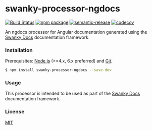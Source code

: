 # swanky-processor-ngdocs 
[![Build Status](https://travis-ci.org/swanky-docs/swanky-processor-ngdocs.svg?branch=master)](https://travis-ci.org/swanky-docs/swanky-processor-ngdocs) [![npm package](https://img.shields.io/npm/v/swanky-processor-ngdocs.svg)](https://www.npmjs.com/package/swanky-processor-ngdocs) [![semantic-release](https://img.shields.io/badge/%20%20%F0%9F%93%A6%F0%9F%9A%80-semantic--release-e10079.svg)](https://github.com/semantic-release/semantic-release) [![codecov](https://codecov.io/gh/swanky-docs/swanky-processor-ngdocs/branch/master/graph/badge.svg)](https://codecov.io/gh/swanky-docs/swanky-processor-ngdocs)

An ngdocs processor for Angular documentation generated using the [Swanky Docs](https://swanky-docs.github.io/) documentation framework.

### Installation

Prerequisites: [Node.js](https://nodejs.org/en/) (>=4.x, 6.x preferred) and [Git](https://git-scm.com/).

``` bash
$ npm install swanky-processor-ngdocs --save-dev
```

### Usage

This processor is intended to be used as part of the [Swanky Docs](https://swanky-docs.github.io/) documentation framework.

### License

[MIT](http://opensource.org/licenses/MIT)
